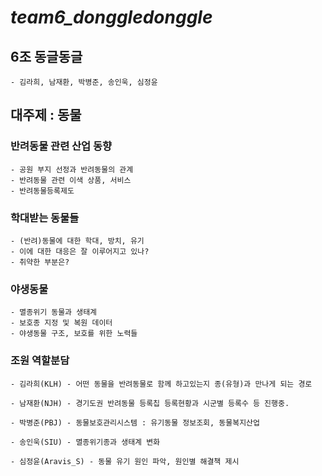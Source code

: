 # ***team6_donggledonggle***

## 6조 동글동글
    - 김라희, 남재환, 박병준, 송인욱, 심정윤

## 대주제 : 동물</br>

### 반려동물 관련 산업 동향
    - 공원 부지 선정과 반려동물의 관계
    - 반려동물 관련 이색 상품, 서비스
    - 반려동물등록제도

### 학대받는 동물들
    - (반려)동물에 대한 학대, 방치, 유기
    - 이에 대한 대응은 잘 이루어지고 있나?
    - 취약한 부분은?

### 야생동물
    - 멸종위기 동물과 생태계
    - 보호종 지정 및 복원 데이터
    - 야생동물 구조, 보호를 위한 노력들

### 조원 역할분담
    - 김라희(KLH) - 어떤 동물을 반려동물로 함께 하고있는지 종(유형)과 만나게 되는 경로

    - 남재환(NJH) - 경기도권 반려동물 등록칩 등록현황과 시군별 등록수 등 진행중.

    - 박병준(PBJ) - 동물보호관리시스템 : 유기동물 정보조회, 동물복지산업

    - 송인욱(SIU) - 멸종위기종과 생태계 변화

    - 심정윤(Aravis_S) - 동물 유기 원인 파악, 원인별 해결책 제시